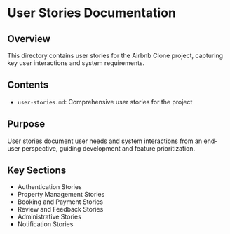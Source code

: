 # User Stories Documentation

## Overview

This directory contains user stories for the Airbnb Clone project, capturing key user interactions and system requirements.

## Contents

- `user-stories.md`: Comprehensive user stories for the project

## Purpose

User stories document user needs and system interactions from an end-user perspective, guiding development and feature prioritization.

## Key Sections

- Authentication Stories
- Property Management Stories
- Booking and Payment Stories
- Review and Feedback Stories
- Administrative Stories
- Notification Stories
